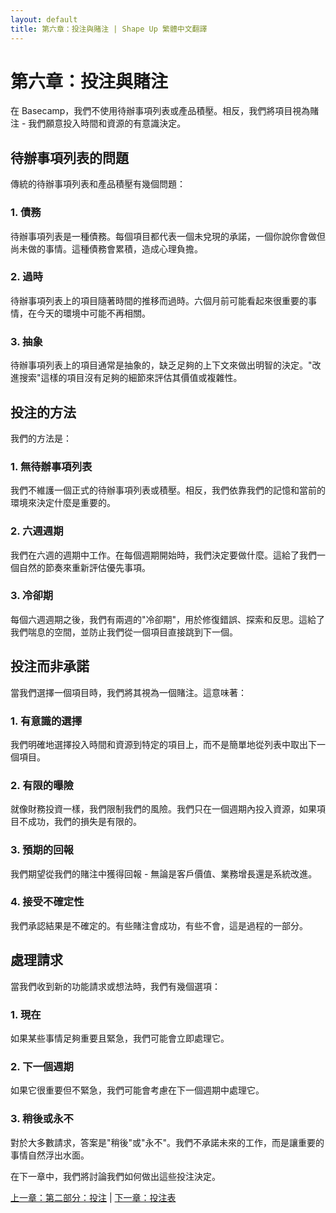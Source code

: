 ```yaml
---
layout: default
title: 第六章：投注與賭注 | Shape Up 繁體中文翻譯
---
```


# 第六章：投注與賭注

在 Basecamp，我們不使用待辦事項列表或產品積壓。相反，我們將項目視為賭注 - 我們願意投入時間和資源的有意識決定。

## 待辦事項列表的問題

傳統的待辦事項列表和產品積壓有幾個問題：

### 1. 債務

待辦事項列表是一種債務。每個項目都代表一個未兌現的承諾，一個你說你會做但尚未做的事情。這種債務會累積，造成心理負擔。

### 2. 過時

待辦事項列表上的項目隨著時間的推移而過時。六個月前可能看起來很重要的事情，在今天的環境中可能不再相關。

### 3. 抽象

待辦事項列表上的項目通常是抽象的，缺乏足夠的上下文來做出明智的決定。"改進搜索"這樣的項目沒有足夠的細節來評估其價值或複雜性。

## 投注的方法

我們的方法是：

### 1. 無待辦事項列表

我們不維護一個正式的待辦事項列表或積壓。相反，我們依靠我們的記憶和當前的環境來決定什麼是重要的。

### 2. 六週週期

我們在六週的週期中工作。在每個週期開始時，我們決定要做什麼。這給了我們一個自然的節奏來重新評估優先事項。

### 3. 冷卻期

每個六週週期之後，我們有兩週的"冷卻期"，用於修復錯誤、探索和反思。這給了我們喘息的空間，並防止我們從一個項目直接跳到下一個。

## 投注而非承諾

當我們選擇一個項目時，我們將其視為一個賭注。這意味著：

### 1. 有意識的選擇

我們明確地選擇投入時間和資源到特定的項目上，而不是簡單地從列表中取出下一個項目。

### 2. 有限的曝險

就像財務投資一樣，我們限制我們的風險。我們只在一個週期內投入資源，如果項目不成功，我們的損失是有限的。

### 3. 預期的回報

我們期望從我們的賭注中獲得回報 - 無論是客戶價值、業務增長還是系統改進。

### 4. 接受不確定性

我們承認結果是不確定的。有些賭注會成功，有些不會，這是過程的一部分。

## 處理請求

當我們收到新的功能請求或想法時，我們有幾個選項：

### 1. 現在

如果某些事情足夠重要且緊急，我們可能會立即處理它。

### 2. 下一個週期

如果它很重要但不緊急，我們可能會考慮在下一個週期中處理它。

### 3. 稍後或永不

對於大多數請求，答案是"稍後"或"永不"。我們不承諾未來的工作，而是讓重要的事情自然浮出水面。

在下一章中，我們將討論我們如何做出這些投注決定。

[上一章：第二部分：投注](./02-part2.html) | [下一章：投注表](./02-7-bet-table.html) 